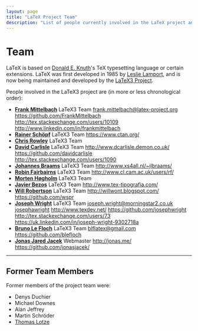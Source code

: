 ```yaml
---
layout: page
title: "LaTeX Project Team"
description: "List of people currently involved in the LaTeX project and a list of people who have been involved in the LaTeX project. The LaTeX team page."
---
```


# Team

LaTeX is based on [Donald E. Knuth](https://en.wikipedia.org/wiki/Donald_Knuth)'s TeX typesetting language or certain extensions. LaTeX was first developed in 1985 by [Leslie Lamport](https://en.wikipedia.org/wiki/Leslie_Lamport), and is now being maintained and developed by the [LaTeX3 Project]({{site.baseurl}}/latex3/). 

People involved in the LaTeX3 project are (in more or less chronological order): 

<ul class="team">
  <li id="frank-mittelbach">
    <b><a href="#frank-mittelbach">Frank Mittelbach</a></a></b>
    <span class="role">LaTeX3 Team</span>
    <span class="fa-envelope-square"><a href="mailto:frank.mittelbach@latex-project.org">frank.mittelbach@latex-project.org</a></span>
    <span class="fa-github-square"><a href="https://github.com/FrankMittelbach">https://github.com/FrankMittelbach</a></span>
    <span class="fa-stack-exchange"><a href="http://tex.stackexchange.com/users/10109/frank-mittelbach">http://tex.stackexchange.com/users/10109</a></span>
    <span class="fa-linkedin-square"><a href="http://www.linkedin.com/in/frankmittelbach">http://www.linkedin.com/in/frankmittelbach</a></span>
  </li>
  <li id="rainer-schoepf">
    <b><a href="#rainer-schoepf">Rainer Schöpf</a></b>
    <span class="role">LaTeX3 Team</span>
    <span class="fa-external-link-square"><a href="https://www.ctan.org/">https://www.ctan.org/</a></span>
  </li>
  <li id="chris-rowley">
    <b><a href="#chris-rowley">Chris Rowley</a></b>
    <span class="role">LaTeX3 Team</span>
  </li>
  <li id="david-carlisle">
    <b><a href="#david-carlisle">David Carlisle</a></b>
    <span class="role">LaTeX3 Team</span>
    <span class="fa-external-link-square"><a href="http://www.dcarlisle.demon.co.uk/">http://www.dcarlisle.demon.co.uk/</a></span>
    <span class="fa-github-square"><a href="https://github.com/davidcarlisle">https://github.com/davidcarlisle</a></span>
    <span class="fa-stack-exchange"><a href="http://tex.stackexchange.com/users/1090/david-carlisle">http://tex.stackexchange.com/users/1090</a></span>
  </li>
  <li id="johannes-braams">
    <b><a href="#johannes-braams">Johannes Braams</a></b>
    <span class="role">LaTeX3 Team</span>
    <span class="fa-external-link-square"><a href="http://www.xs4all.nl/~jlbraams/">http://www.xs4all.nl/~jlbraams/</a></span>
  </li>
  <li id="robin-fairbairns">
    <b><a href="#robin-fairbairns">Robin Fairbairns</a></b>
    <span class="role">LaTeX3 Team</span>
    <span class="fa-external-link-square"><a href="http://www.cl.cam.ac.uk/users/rf/">http://www.cl.cam.ac.uk/users/rf/</a></span>
  </li>
  <li id="morten-høgholm">
    <b><a href="#morten-høgholm">Morten Høgholm</a></b>
    <span class="role">LaTeX3 Team</span>
  </li>
  <li id="javier-bezos">
    <b><a href="#javier-bezos">Javier Bezos</a></b>
    <span class="role">LaTeX3 Team</span>
    <span class="fa-external-link-square"><a href="http://www.tex-tipografia.com/">http://www.tex-tipografia.com/</a></span>
  </li>
  <li id="will-robertson">
    <b><a href="#will-robertson">Will Robertson</a></b>
    <span class="role">LaTeX3 Team</span>
    <span class="fa-external-link-square"><a href="http://willwont.blogspot.com/">http://willwont.blogspot.com/</a></span>
    <span class="fa-github-square"><a href="https://github.com/wspr">https://github.com/wspr</a></span>
  </li>
  <li id="joseph-wright">
    <b><a href="#joseph-wright">Joseph Wright</a></b>
    <span class="role">LaTeX3 Team</span>
    <span class="fa-envelope-square"><a href="mailto:joseph.wright@morningstar2.co.uk">joseph.wright@morningstar2.co.uk</a></span>
    <span class="fa-skype"><a href="skype:josephawright">josephawright</a></span>
    <span class="fa-external-link-square"><a href="http://www.texdev.net/">http://www.texdev.net/</a></span>
    <span class="fa-github-square"><a href="https://github.com/josephwright">https://github.com/josephwright</a></span>
    <span class="fa-stack-exchange"><a href="http://tex.stackexchange.com/users/73/joseph-wright">http://tex.stackexchange.com/users/73</a></span>
    <span class="fa-linkedin-square"><a href="https://uk.linkedin.com/in/joseph-wright-9302718a">https://uk.linkedin.com/in/joseph-wright-9302718a</a></span>
  </li>
  <li id="bruno-le-floch">
    <b><a href="#bruno-le-floch">Bruno Le Floch</a></b>
    <span class="role">LaTeX3 Team</span>
    <span class="fa-envelope-square"><a href="mailto:blflatex@gmail.com">blflatex@gmail.com</a></span>
    <span class="fa-github-square"><a href="https://github.com/blefloch">https://github.com/blefloch</a></span>
  </li>
  <li id="jonas-jacek">
    <b><a href="#jonas-jacek">Jonas Jared Jacek</a></b>
    <span class="role">Webmaster</span>
    <span class="fa-external-link-square"><a href="http://jonas.me/">http://jonas.me/</a></span>
    <span class="fa-github-square"><a href="https://github.com/jonasjacek/">https://github.com/jonasjacek/</a></span>
  </li>
</ul>

***


## Former Team Members

Former members of the project team were: 

+ Denys Duchier
+ Michael Downes
+ Alan Jeffrey
+ Martin Schröder
+ [Thomas Lotze](http://thomas-lotze.de/)
